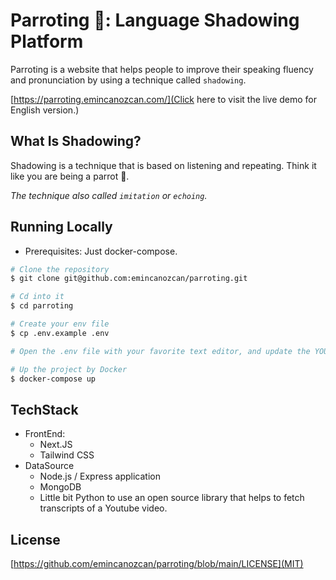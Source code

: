 # Parroting 🦜: Language Shadowing Platform

Parroting is a website that helps people to improve their speaking fluency and pronunciation by using a technique called `shadowing`.

[https://parroting.emincanozcan.com/](Click here to visit the live demo for English version.)

## What Is Shadowing?

Shadowing is a technique that is based on listening and repeating. Think it like you are being a parrot 🦜.

*The technique also called `imitation` or `echoing`.*

## Running Locally

* Prerequisites: Just docker-compose.

```bash
# Clone the repository
$ git clone git@github.com:emincanozcan/parroting.git

# Cd into it
$ cd parroting

# Create your env file
$ cp .env.example .env

# Open the .env file with your favorite text editor, and update the YOUTUBE_API_KEY field.

# Up the project by Docker
$ docker-compose up
```

## TechStack

* FrontEnd:
  * Next.JS
  * Tailwind CSS
* DataSource
  * Node.js / Express application
  * MongoDB
  * Little bit Python to use an open source library that helps to fetch transcripts of a Youtube video. 

## License

[https://github.com/emincanozcan/parroting/blob/main/LICENSE](MIT)

